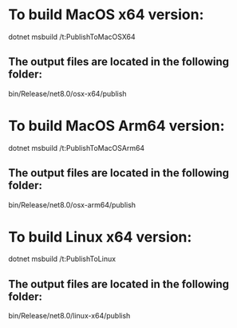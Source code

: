 # To build MacOS x64 version:
dotnet msbuild /t:PublishToMacOSX64

## The output files are located in the following folder: 
bin/Release/net8.0/osx-x64/publish

# To build MacOS Arm64 version:
dotnet msbuild /t:PublishToMacOSArm64

## The output files are located in the following folder: 
bin/Release/net8.0/osx-arm64/publish


# To build Linux x64 version:
dotnet msbuild /t:PublishToLinux

## The output files are located in the following folder: 
bin/Release/net8.0/linux-x64/publish

